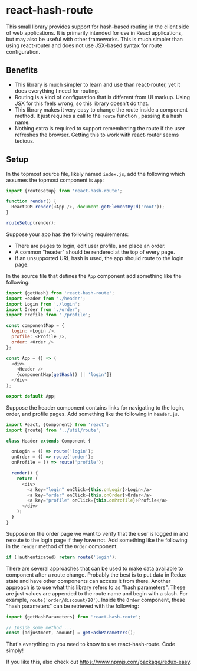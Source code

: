 # react-hash-route

This small library provides support for hash-based routing
in the client side of web applications.
It is primarily intended for use in React applications,
but may also be useful with other frameworks.
This is much simpler than using react-router and
does not use JSX-based syntax for route configuration.

## Benefits

* This library is much simpler to learn and use than react-router,
  yet it does everything I need for routing.
* Routing is a kind of configuration that is different from UI markup.
  Using JSX for this feels wrong, so this library doesn't do that.
* This library makes it very easy to change the route inside a component method.
  It just requires a call to the `route` function , passing it a hash name.
* Nothing extra is required to support remembering the route
  if the user refreshes the browser.
  Getting this to work with react-router seems tedious.

## Setup

In the topmost source file, likely named `index.js`,
add the following which assumes the topmost component is `App`:

```js
import {routeSetup} from 'react-hash-route';

function render() {
  ReactDOM.render(<App />, document.getElementById('root'));
}

routeSetup(render);
```

Suppose your app has the following requirements:
* There are pages to login, edit user profile, and place an order.
* A common "header" should be rendered at the top of every page.
* If an unsupported URL hash is used, the app should route to the login page.

In the source file that defines the `App` component
add something like the following:

```js
import {getHash} from 'react-hash-route';
import Header from './header';
import Login from './login';
import Order from './order';
import Profile from './profile';

const componentMap = {
  login: <Login />,
  profile: <Profile />,
  order: <Order />
};

const App = () => (
  <div>
    <Header />
    {componentMap[getHash() || 'login']}
  </div>
);

export default App;
```

Suppose the header component contains links for
navigating to the login, order, and profile pages.
Add something like the following in `header.js`.

```js
import React, {Component} from 'react';
import {route} from '../util/route';

class Header extends Component {

  onLogin = () => route('login');
  onOrder = () => route('order');
  onProfile = () => route('profile');

  render() {
    return (
      <div>
        <a key="login" onClick={this.onLogin}>Login</a>
        <a key="order" onClick={this.onOrder}>Order</a>
        <a key="profile" onClick={this.onProfile}>Profile</a>
      </div>
    );
  }
}
```

Suppose on the order page
we want to verify that the user is logged in
and reroute to the login page if they have not.
Add something like the following in the
`render` method of the `Order` component.

```js
if (!authenticated) return route('login');
```

There are several approaches that can be used to
make data available to component after a route change.
Probably the best is to put data in Redux state
and have other components can access it from there.
Another approach is to use what this library refers to as "hash parameters".
These are just values are appended to the route name and begin with a slash.
For example, `route('order/discount/20')`.
Inside the `Order` component, these "hash parameters"
can be retrieved with the following:

```js
import {getHashParameters} from 'react-hash-route';

// Inside some method ...
const [adjustment, amount] = getHashParameters();
```

That's everything to you need to know to use react-hash-route.
Code simply!

If you like this, also check out
https://www.npmjs.com/package/redux-easy.
